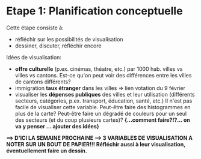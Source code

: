 Etape 1: Planification conceptuelle
===================================

Cette étape consiste à:

- réfléchir sur les possibilités de visualisation
- dessiner, discuter, réfléchir encore


Idées de visualisation:

- **offre culturelle** (p.ex. cinémas, théatre, etc.) par 1000 hab. villes vs villes vs cantons. Est-ce qu'on peut voir des différences entre les villes de cantons différents?
- immigration **taux étranger** dans les villes => lien votation du 9 février
- visualiser les **dépenses publiques** des villes et leur utilisation (différents secteurs, catégories, p.ex. transport, éducation, santé, etc.) Il n'est pas facile de visualiser cette variable. Peut-être faire des histogrammes en plus de la carte? Peut-être faire un dégradé de couleurs pour un seul des secteurs (et du coup plusieurs cartes)? **{...comment faire?!?... on va y penser ... ajouter des idées}**


**==> D'ICI LA SEMAINE PROCHAINE --> 3 VARIABLES DE VISUALISATION A NOTER SUR UN BOUT DE PAPIER!!! Réfléchir aussi à leur visualisation, éventuellement faire un dessin.**
